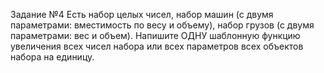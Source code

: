 Задание №4
Есть набор целых чисел, 
набор машин (с двумя параметрами: вместимость по весу и объему), 
набор грузов (с двумя параметрами: вес и объем).
Напишите ОДНУ шаблонную функцию увеличения всех чисел набора или всех параметров всех объектов набора на единицу.
